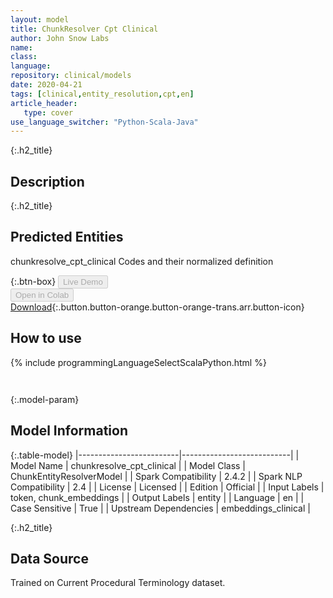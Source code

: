 ```yaml
---
layout: model
title: ChunkResolver Cpt Clinical
author: John Snow Labs
name: 
class: 
language: 
repository: clinical/models
date: 2020-04-21
tags: [clinical,entity_resolution,cpt,en]
article_header:
   type: cover
use_language_switcher: "Python-Scala-Java"
---
```


{:.h2_title}
## Description 


 {:.h2_title}
## Predicted Entities
chunkresolve_cpt_clinical Codes and their normalized definition 

{:.btn-box}
<button class="button button-orange" disabled>Live Demo</button><br/><button class="button button-orange" disabled>Open in Colab</button><br/>[Download](https://s3.amazonaws.com/auxdata.johnsnowlabs.com/clinical/models/chunkresolve_cpt_clinical_en_2.4.5_2.4_1587491373378.zip){:.button.button-orange.button-orange-trans.arr.button-icon}<br/>

## How to use 
<div class="tabs-box" markdown="1">

{% include programmingLanguageSelectScalaPython.html %}

```python

```

```scala

```
</div>



{:.model-param}
## Model Information
{:.table-model}
|-------------------------|---------------------------|
| Model Name              | chunkresolve_cpt_clinical |
| Model Class             | ChunkEntityResolverModel  |
| Spark Compatibility     | 2.4.2                     |
| Spark NLP Compatibility | 2.4                       |
| License                 | Licensed                  |
| Edition                 | Official                  |
| Input Labels            | token, chunk_embeddings   |
| Output Labels           | entity                    |
| Language                | en                        |
| Case Sensitive          | True                      |
| Upstream Dependencies   | embeddings_clinical       |





{:.h2_title}
## Data Source
Trained on Current Procedural Terminology dataset.

